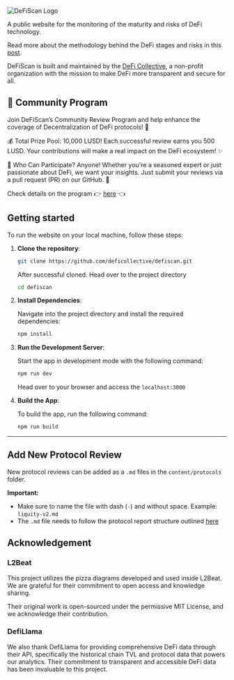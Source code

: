 ![DeFiScan Logo](./public/images/defiscan_by_dc_color_for_light_background.svg)

A public website for the monitoring of the maturity and risks of DeFi technology.

Read more about the methodology behind the DeFi stages and risks in this [post](https://deficollective.org/blog/introducing-defiscan).

DeFiScan is built and maintained by the [DeFi Collective](https://DeFiCollective.org), a non-profit organization with the mission to make DeFi more transparent and secure for all.

## 🌟 Community Program

Join DeFiScan’s Community Review Program and help enhance the coverage of Decentralization of DeFi protocols! 💪

💰 Total Prize Pool: 10,000 LUSD! Each successful review earns you 500 LUSD. Your contributions will make a real impact on the DeFi ecosystem! ✨

🤝 Who Can Participate? Anyone! Whether you're a seasoned expert or just passionate about DeFi, we want your insights. Just submit your reviews via a pull request (PR) on our GitHub. 📝

Check details on the program 👉 [here](./campaigns/README.MD) 👈

## Getting started

To run the website on your local machine, follow these steps:

1. **Clone the repository**:

   ```bash
   git clone https://github.com/deficollective/defiscan.git
   ```

   After successful cloned. Head over to the project directory

   ```bash
   cd defiscan
   ```

2. **Install Dependencies**:

   Navigate into the project directory and install the required dependencies:

   ```bash
   npm install
   ```

3. **Run the Development Server**:

   Start the app in development mode with the following command:

   ```bash
   npm run dev
   ```

   Head over to your browser and access the `localhost:3000`

4. **Build the App**:

   To build the app, run the following command:

   ```bash
   npm run build
   ```

---

## Add New Protocol Review

New protocol reviews can be added as a `.md` files in the `content/protocols` folder.

**Important:**

- Make sure to name the file with dash (`-`) and without space. Example: `liquity-v2.md`
- The `.md` file needs to follow the protocol report structure outlined [here](src/content/template.md)

## Acknowledgement

### L2Beat

This project utilizes the pizza diagrams developed and used inside L2Beat. We are grateful for their commitment to open access and knowledge sharing.

Their original work is open-sourced under the permissive MIT License, and we acknowledge their contribution.

### DefiLlama

We also thank DefiLlama for providing comprehensive DeFi data through their API, specifically the historical chain TVL and protocol data that powers our analytics. Their commitment to transparent and accessible DeFi data has been invaluable to this project.

